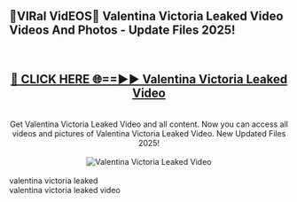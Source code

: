 <h2>🔴VIRal VidEOS🔴 Valentina Victoria Leaked Video Videos And Photos - Update Files 2025!</h2>
<br>
<div align="center">
<h2><a href="https://virallinks.top/Hdb6NB" rel="nofollow">🔴 CLICK HERE 🌐==►► Valentina Victoria Leaked Video</a></h2>
<br>
Get Valentina Victoria Leaked Video and all content. Now you can access all videos and pictures of Valentina Victoria Leaked Video. New Updated Files 2025!
<br>
<br>
<a href="https://virallinks.top/Hdb6NB" rel="nofollow" data-target="animated-image.originalLink"><img src="https://i.imgur.com/dJHk4Zq.gif)" alt="Valentina Victoria Leaked Video" style="max-width: 100%; display: inline-block;" data-target="animated-image.originalImage"></a>
</div>
<br>
valentina victoria leaked<br>
valentina victoria leaked video